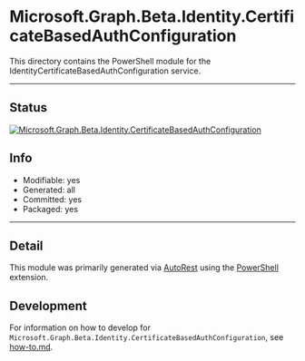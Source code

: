 <!-- region Generated -->
# Microsoft.Graph.Beta.Identity.CertificateBasedAuthConfiguration
This directory contains the PowerShell module for the IdentityCertificateBasedAuthConfiguration service.

---
## Status
[![Microsoft.Graph.Beta.Identity.CertificateBasedAuthConfiguration](https://img.shields.io/powershellgallery/v/Microsoft.Graph.Beta.Identity.CertificateBasedAuthConfiguration.svg?style=flat-square&label=Microsoft.Graph.Beta.Identity.CertificateBasedAuthConfiguration "Microsoft.Graph.Beta.Identity.CertificateBasedAuthConfiguration")](https://www.powershellgallery.com/packages/Microsoft.Graph.Beta.Identity.CertificateBasedAuthConfiguration/)

## Info
- Modifiable: yes
- Generated: all
- Committed: yes
- Packaged: yes

---
## Detail
This module was primarily generated via [AutoRest](https://github.com/Azure/autorest) using the [PowerShell](https://github.com/Azure/autorest.powershell) extension.

## Development
For information on how to develop for `Microsoft.Graph.Beta.Identity.CertificateBasedAuthConfiguration`, see [how-to.md](how-to.md).
<!-- endregion -->
